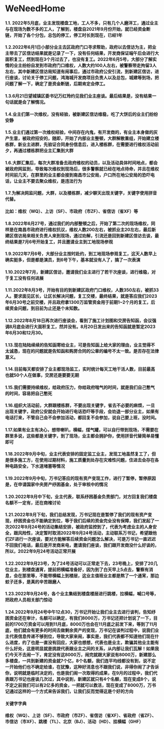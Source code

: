 # WeNeedHome
#### 1.1. 2022年5月底，业主发现楼盘工地，工人不多，只有几个人磨洋工，通过业主与在现场为数不多的工人，了解到，楼盘自2021年9月份开始，就已经资金断链，开始了各个分包，总包的停工，停工时长到现在，已经1年
#### 1.2.2022年6月1日小部分业主去区政府门口寻求帮助，政府以去信访为主，把业主带去了区信访结果就是记录了一下，没有任何结果，开发商保证端午后会进行大面积复工，然到现在3个月过去了，也没有复工。2022年6月5号，大部分了解实情的业主纷纷自发到市政府门口维权，人数大约100人左右，被警察带走拘留3人左右，其中新建区信访局知道有闹事后，通过市政府公安引流，到新建区信访，进行座谈，讨论关于停工问题，鸿海城开发商项目负责人以及总包，城建等到场，把问题了解一下，确定了是资金断链，后期肯定会停工。
#### 1.3.6月21日望城镇区委书记万红玲约见我们业主座谈。最后结果是，没有结果一句话就是会了解情况。
#### 1.4.业主们第一次维权，没有经验，被新建区信访维稳，吃了大饼后的业主们纷纷安静
#### 1.5.业主们通过第一次维权经验，中间存在内鬼，有开发商的，有业主本身做的灰产生意，被政府招安的，随即，开始了内部业主整顿，大群解散重组，开始建立楼栋群，新业主进群，先验证合同身份信息后，进入楼栋群，在需要进行维权活动前夕，再通过楼栋群把业主汇集到大群
#### 1.6.大群汇集后，每次大群准备去政府维权的动员，以及活动具体时间地点，都会被政府网监到，导致每次维权到现场后，很多警察就已经在地点待命，并且在维权时间前几天，在群里的业主都会接到南昌市公安局，户口所在地公安局的恐吓电话，让业主不要去聚众维权，是违法行为
#### 1.7.为解决网监问题，大群，以及楼栋群，减少聊天出现关键字，关键字使用拼音代替。
#### 比如：维权（WQ）、上访（SF）、市政府（市ZF）、省信访（省XF）等
#### 1.8.2022年6月27号，通过我们的内部整顿之后，开始了第二次的现场维权，同样是在南昌市政府进行维权抗议，维权人数200左右，被抓业主20左右，最后新建区信访局来相关负责人来到现场，通过劝解，引流还是回到新建区信访去谈，最终结果是7月6号开始复工，并且邀请业主到工地现场参观
#### 1.9.2022年7月6号，大部分业主按时赴约，到工地现场参观复工，这天人数早上确实挺多，但是都是演员，到6号下午，基本就没有人了，搞了一次表演
#### 1.10.2022年7月，新建区信访，邀请我们业主进行了若干次座谈，进行维稳，对于复工没有任何进展
#### 1.11.2022年8月3号，开始有目的到新建区政府门口维权，人数350左右，被抓33人。要求面见区长，让区长解决问题，复工交楼，最终结果，就是答应我们2023年6月30号之前交楼，并且政府拿1300万监管资金用于前期1~2个月的复工，后续资金问题，到目前为止还是个未知数。
#### 1.12.2022年8月18日再次进行座谈会，看到了施工计划图和交房告知函，会议强调8月底会进行大面积复工，然并没有。8月20日发出来的告知函就是暂定2023年6月30和12月30。
#### 1.13.现在陆陆续续的告知函寄给业主，可是告知函上给大家的理由，业主觉得不太诚恳，现在的问题就是告知函和购房合同的公章的编号不太一致。是否存在法律意义。
#### 1.14.目前每天都安排了业主都现场监工，实时统计每天工地干活人数，目前最高也就50个人在做事，交房还是要要无期
#### 1.15.我们需要持续维权，给政府压力，你给政府喘气的时间，就是我们自己憋气的时间，容易把自己憋死
#### 1.16.组织大活动前，大群跟楼栋群，不要出现关键字，省去不必要的麻烦，一旦出现关键字，政府公安就会开始进行电话恐吓等手段，会劝退一部分业主，如果有电话打来，不管自己会不会参加活动，都回复不会参加，说自己要上班，没时间。
#### 1.17.如果有业主有决心，想带喇叭，横幅，煤气罐，可以自行带到现场，不需要在群里多说，这些都是关键字，到了现场，业主都会拥护你，使用拼音代替简单易懂即可
#### 1.18.2022年9月中旬，业主代表安排的固定监工业主，发现工地虽然复工了，但是很多施工方，在使用过期材料，施工质量到处存在灾难性问题，住进去会存在各种电路安全，下水道堵塞等情况
#### 1.19.2022年9月中旬，万书记答应的现有资产变现工作，进行了暂停，暂停原因是，在申请国家中央房产纾困基金，处于审核中的情况
#### 1.20.2022年9月中下旬，业主代表，联系纾困基金负责部门，对方回复我们楼盘名额不一定有，还在商榷讨论
#### 1.21.2022年9月下旬，我们总结发现，万书记现在是暂停了我们的现有资产变现，纾困资金也不能确定到位，等于我们后续的资金完全没有保障，我们发起了一次2022年9月24号的活动集结安排，被政府监控到了，代表为考虑业主的人身安全，跟风险性，决定暂时取消2022年9月24号活动，主动联系万书记，希望跟他们ZF进行一次座谈，要对方能解答后续资金问题怎么解决，可是万书记一直迟迟不回我们电话，最后是开发商来电，邀请我们座谈，我们跟开发商没什么好谈的，所以，2022年9月24号活动正常开展
#### 1.22.2022年9月23号，为了24号活动可以正常走下去，23号晚上，安排了20几位业主，到楼盘通宵，提前把横幅准备好，因为到了白天早上5点去，警察有消息，会在那里等，不能带横幅上到楼层，这业主值班业主都是熬了一个通宵，那边蚊子还多，是真的辛苦跟磨人
#### 1.23.2022年9月24号，各个业主集结到楼盘楼层进行跳楼，拉横幅，喊口号等，把政府人员相关部门惊动
#### 1.24.2022年9月24号中午12点30，万书记开始让我们业主去进行谈判，告知纾困资金还在审计，名额可以确定，有我们8000万，万书记还把计划说了一下，目前的1700万资金可以用到11月底，8000万也会在11月底之前发下来，等到了11月底，他们就会有更多的时间去做剩余资产的变现，万书记在谈判过程中，说我们业主代表信息传递不够到位，导致大家来闹，事实是，我们代表都不知道他们现在什么进度，约了也是一直没有回应，大家也想想，代表也是业主，欺骗其他业主能有什么好处，这是明显就是挑拨代表跟业主之间的关系，从内部让我们瓦解！如果我们今天不去闹一下，肯定没有这8000万，闹完就跟大家说有8000万，新建那么多楼盘，一共到新建的资金就7个亿，8个名额，我们连平均线都没有到，说不定一开始他们也不确定给谁，在犹豫，这种好消息也不跟我们说，非得你闹了才告诉你，说明就是临时决定的，也是我们闹一次取得的成果，在9月的过程中，我们代表跟万书记也座谈几次过，其中说到，新建区就只有4个名额，现在变成8个，说不定之前我们可以有2亿多的资金，一把就可以救活，现在变成了8000万，万书记通过这样的一个方式来告诉我们，让我们反而觉得这是个好的方向








#### 关键字字典
#### 维权（WQ）、上访（SF）、市政府（市ZF）、省信访（省XF）、省政府（省ZF）、市信访（市XF）、跳楼（TL）、北京（BJ）、活动（HD）、挂横幅（GHF）
